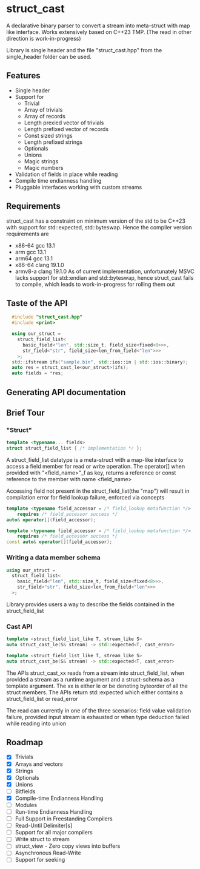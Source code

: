 
# struct_cast
A declarative binary parser to convert a stream into meta-struct with map like 
interface. Works extensively based on C++23 TMP. (The read in other direction is work-in-progress)

Library is single header and the file "struct_cast.hpp" from the single_header
folder can be used.

## Features
* Single header
* Support for 
    * Trivial
    * Array of trivials 
    * Array of records 
    * Length prexied vector of trivials
    * Length prefixed vector of records
    * Const sized strings
    * Length prefixed strings
    * Optionals
    * Unions
    * Magic strings
    * Magic numbers
* Validation of fields in place while reading
* Compile time endianness handling 
* Pluggable interfaces working with custom streams

## Requirements
struct_cast has a constraint on minimum version of the std to be C++23 with 
support for std::expected, std::byteswap. Hence the compiler version requirements are 
* x86-64 gcc 13.1
* arm gcc 13.1
* arm64 gcc 13.1
* x86-64 clang 19.1.0
* armv8-a clang 19.1.0
As of current implementation, unfortunately MSVC lacks support for std::endian 
and std::byteswap, hence struct_cast fails to compile, which leads to work-in-progress
for rolling them out

## Taste of the API
```cpp
  #include "struct_cast.hpp"
  #include <print>

  using our_struct = 
    struct_field_list<
      basic_field<"len", std::size_t, field_size<fixed<8>>>,
      str_field<"str", field_size<len_from_field<"len">>>
    >;
  std::ifstream ifs("sample.bin", std::ios::in | std::ios::binary);
  auto res = struct_cast_le<our_struct>(ifs);
  auto fields = *res;
```

## Generating API documentation

## Brief Tour
### "Struct"
```cpp
template <typename... fields>
struct struct_field_list { /* implementation */ };
```
A struct_field_list datatype is a meta-struct with a map-like interface to access
a field member for read or write operation. The operator[] when provided with "<field_name>"_f
as key, returns a reference or const reference to the member with name <field_name>

Accessing field not present in the struct_field_list(the "map") will result
in compilation error for field lookup failure, enforced via concepts 

```cpp
template <typename field_accessor = /* field_lookup metafunction */>
    requires /* field_accessor success */
auto& operator[](field_accessor);

template <typename field_accessor = /* field_lookup metafunction */>
    requires /* field_accessor success */
const auto& operator[](field_accessor);
```

### Writing a data member schema
```cpp
using our_struct = 
  struct_field_list<
    basic_field<"len", std::size_t, field_size<fixed<8>>>,
    str_field<"str", field_size<len_from_field<"len">>>
  >;
```
Library provides users a way to describe the fields contained in the struct_field_list

### Cast API
```cpp
template <struct_field_list_like T, stream_like S>
auto struct_cast_le(S& stream) -> std::expected<T, cast_error>

template <struct_field_list_like T, stream_like S>
auto struct_cast_be(S& stream) -> std::expected<T, cast_error>
```
The APIs struct_cast_xx reads from a stream into struct_field_list, when 
provided a stream as a runtime argument and a struct-schema as a template argument. 
The xx is either le or be denoting byteorder of all the struct members.
The APIs return std::expected which either contains a struct_field_list or read_error

The read can currently in one of the three scenarios: field value validation failure,
provided input stream is exhausted or when type deduction failed while reading into union


## Roadmap
- [x] Trivials
- [x] Arrays and vectors
- [x] Strings
- [x] Optionals
- [x] Unions
- [ ] Bitfields
- [x] Compile-time Endianness Handling
- [ ] Modules
- [ ] Run-time Endianness Handling
- [ ] Full Support in Freestanding Compilers
- [ ] Read-Until Delimiter[s]
- [ ] Support for all major compilers
- [ ] Write struct to stream
- [ ] struct_view - Zero copy views into buffers
- [ ] Asynchronous Read-Write
- [ ] Support for seeking
